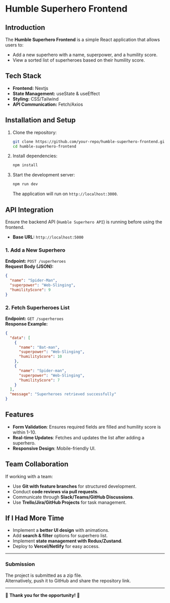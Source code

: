 # Humble Superhero Frontend

## Introduction

The **Humble Superhero Frontend** is a simple React application that allows users to:

- Add a new superhero with a name, superpower, and a humility score.
- View a sorted list of superheroes based on their humility score.

## Tech Stack

- **Frontend:** Nextjs
- **State Management:** useState & useEffect
- **Styling:** CSS/Tailwind
- **API Communication:** Fetch/Axios

## Installation and Setup

1. Clone the repository:

   ```sh
   git clone https://github.com/your-repo/humble-superhero-frontend.git
   cd humble-superhero-frontend
   ```

2. Install dependencies:

   ```sh
   npm install
   ```

3. Start the development server:

   ```sh
   npm run dev
   ```

   The application will run on `http://localhost:3000`.

## API Integration

Ensure the backend API (`Humble Superhero API`) is running before using the frontend.

- **Base URL:** `http://localhost:5000`

### 1. Add a New Superhero

**Endpoint:** `POST /superheroes`  
**Request Body (JSON):**

```json
{
  "name": "Spider-Man",
  "superpower": "Web-Slinging",
  "humilityScore": 9
}
```

### 2. Fetch Superheroes List

**Endpoint:** `GET /superheroes`  
**Response Example:**

```json
{
  "data": [
    {
      "name": "Bat-man",
      "superpower": "Web-Slinging",
      "humilityScore": 10
    },
    {
      "name": "Spider-man",
      "superpower": "Web-Slinging",
      "humilityScore": 7
    }
  ],
  "message": "Superheroes retrieved successfully"
}
```

## Features

- **Form Validation**: Ensures required fields are filled and humility score is within 1-10.
- **Real-time Updates**: Fetches and updates the list after adding a superhero.
- **Responsive Design**: Mobile-friendly UI.

## Team Collaboration

If working with a team:

- Use **Git with feature branches** for structured development.
- Conduct **code reviews via pull requests**.
- Communicate through **Slack/Teams/GitHub Discussions**.
- Use **Trello/Jira/GitHub Projects** for task management.

## If I Had More Time

- Implement a **better UI design** with animations.
- Add **search & filter** options for superhero list.
- Implement **state management with Redux/Zustand**.
- Deploy to **Vercel/Netlify** for easy access.

---

### Submission

The project is submitted as a zip file.  
Alternatively, push it to GitHub and share the repository link.

---

🎉 **Thank you for the opportunity!** 🚀

